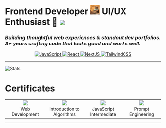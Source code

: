 # Frontend Developer <img src="cat-typing.gif" width="30"> UI/UX Enthusiast 🎨 <img src="https://media.giphy.com/media/mGcNjsfWAjY5AEZNw6/giphy.gif" width="50">
### *Building thoughtful web experiences & standout dev portfolios. 3+ years crafting code that looks good and works well.*


<p align="center">
        <a href="https://github.com/ShahriarShafin?tab=repositories" target="_blank"><img alt="JavaScript"
                        src="https://img.shields.io/badge/-JavaScript-F7DF1E?style=flat-square&logo=JavaScript&logoColor=white">
        </a>
        <a href="https://github.com/ShahriarShafin?tab=repositories" target="_blank"><img alt="React"
                        src="https://img.shields.io/badge/-React-02cdf1?style=flat-square&logo=React&logoColor=white">
        </a>
        <a href="https://github.com/ShahriarShafin?tab=repositories" target="_blank"><img alt="NextJS"
                        src="https://img.shields.io/badge/-NextJS-white?style=flat-square&logo=Next.js&logoColor=black">
        </a>
        <a href="https://github.com/ShahriarShafin?tab=repositories" target="_blank"><img alt="TailwindCSS"
                        src="https://img.shields.io/badge/-TailwindCSS-10172a?style=flat-square&logo=Tailwindcss&logoColor=37bcf8">
        </a>
</p>


---

![Stats](https://github-readme-stats.vercel.app/api?username=ehsanidev&theme=dark&show_icons=true&bg_color=1a1a1a&icon_color=a0ffff)


<table>
  <h1>Certificates</h1>
  <tr>
    <td align="center" width="200">
        <img src="https://api2.sololearn.com/v2/certificates/CC-HY1UYZ56/image/png?t=638820621593366340" width="60" />
        <br />
        Web Development
    </td>
    <td align="center" width="200">
        <img src="https://cursacertificates.s3.amazonaws.com/cert_04a72f837d31dc3de832f21ff79eaec6.png?time=1759804357" width="60" />
        <br />
        Introduction to Algorithms
    </td>
    <td align="center" width="200">
        <img src="https://api2.sololearn.com/v2/certificates/CC-QMJFANYI/image/png?t=638834101764203620" width="60" />
        <br />
        JavaScript Intermediate
    </td>
    <td align="center" width="200">
        <img src="https://api2.sololearn.com/v2/certificates/CC-CAEGCFZB/image/png?t=638838389911434910" width="60" />
        <br />
        Prompt Engineering
    </td>
  </tr>
</table>

---
